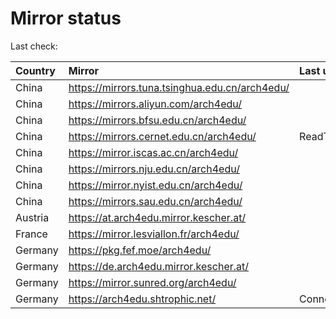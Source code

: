 <script src="./time.js"></script>
# Mirror status
Last check: <script type="text/javascript">localize(1753539876.8349745);</script>

|Country|Mirror|Last update|
|:------|:-----|:----------|
|China|https://mirrors.tuna.tsinghua.edu.cn/arch4edu/|<script type="text/javascript">localize(1753512589);</script>|
|China|https://mirrors.aliyun.com/arch4edu/|<script type="text/javascript">localize(1753512589);</script>|
|China|https://mirrors.bfsu.edu.cn/arch4edu/|<script type="text/javascript">localize(1753469502);</script>|
|China|https://mirrors.cernet.edu.cn/arch4edu/|ReadTimeout|
|China|https://mirror.iscas.ac.cn/arch4edu/|<script type="text/javascript">localize(1753512589);</script>|
|China|https://mirrors.nju.edu.cn/arch4edu/|<script type="text/javascript">localize(1753469502);</script>|
|China|https://mirror.nyist.edu.cn/arch4edu/|<script type="text/javascript">localize(1753469502);</script>|
|China|https://mirrors.sau.edu.cn/arch4edu/|<script type="text/javascript">localize(1753340397);</script>|
|Austria|https://at.arch4edu.mirror.kescher.at/|<script type="text/javascript">localize(1753512589);</script>|
|France|https://mirror.lesviallon.fr/arch4edu/|<script type="text/javascript">localize(1753512589);</script>|
|Germany|https://pkg.fef.moe/arch4edu/|<script type="text/javascript">localize(1753512589);</script>|
|Germany|https://de.arch4edu.mirror.kescher.at/|<script type="text/javascript">localize(1753512589);</script>|
|Germany|https://mirror.sunred.org/arch4edu/|<script type="text/javascript">localize(1753512589);</script>|
|Germany|https://arch4edu.shtrophic.net/|ConnectionError|

<script src="./tablefilter/tablefilter.js"></script>
<script src="./table.js"></script>